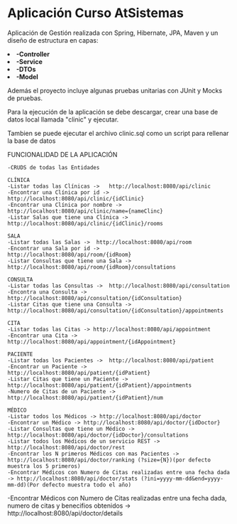 <h1>Aplicación Curso AtSistemas</h1>
<p> Aplicación de Gestión realizada con Spring, Hibernate, JPA, Maven y un diseño de estructura en capas:</p>
<b>
  <li>-Controller
  <li>-Service
  <li>-DTOs
  <li>-Model
</b>  
<p> Además el proyecto incluye algunas pruebas unitarias con JUnit y Mocks de pruebas.</p>
<p> Para la ejecución de la aplicación se debe descargar, crear una base de datos local llamada "clinic" y ejecutar.</p>
<p> Tambien se puede ejecutar el archivo clinic.sql como un script para rellenar la base de datos</p>

FUNCIONALIDAD DE LA APLICACIÓN

	-CRUDS de todas las Entidades

	CLÍNICA
	-Listar todas las Clínicas ->	http://localhost:8080/api/clinic
	-Encontrar una Clínica por id ->	http://localhost:8080/api/clinic/{idClinic}
	-Encontrar una Clínica por nombre ->	http://localhost:8080/api/clinic/name={nameClinc}
	-Listar Salas que tiene una Clínica	->	http://localhost:8080/api/clinic/{idClinic}/rooms

	SALA
	-Listar todas las Salas ->	http://localhost:8080/api/room
	-Encontrar una Sala por id ->	http://localhost:8080/api/room/{idRoom}
	-Listar Consultas que tiene una Sala ->	http://localhost:8080/api/room/{idRoom}/consultations

	CONSULTA
	-Listar todas las Consultas ->	http://localhost:8080/api/consultation
	-Encontra una Consulta ->	http://localhost:8080/api/consultation/{idConsultation}
	-Listar Citas que tiene una Consulta ->	http://localhost:8080/api/consultation/{idConsultation}/appointments

	CITA
	-Listar todas las Citas -> http://localhost:8080/api/appointment
	-Encontrar una Cita ->	http://localhost:8080/api/appointment/{idAppointment}

	PACIENTE
	-Listar todas los Pacientes ->	http://localhost:8080/api/patient
	-Encontrar un Paciente ->	http://localhost:8080/api/patient/{idPatient}
	-Listar Citas que tiene un Paciente ->	http://localhost:8080/api/patient/{idPatient}/appointments
	-Numero de Citas de un Paciente ->	http://localhost:8080/api/patient/{idPatient}/num

	MÉDICO
	-Listar todos los Médicos -> http://localhost:8080/api/doctor
	-Encontrar un Médico ->	http://localhost:8080/api/doctor/{idDoctor}
	-Listar Consultas que tiene un Médico ->	http://localhost:8080/api/doctor/{idDoctor}/consultations
	-Listar todos los Médicos de un servicio REST ->	http://localhost:8080/api/doctor/rest
	-Encontrar los N primeros Médicos con mas Pacientes ->		http://localhost:8080/api/doctor/ranking (?size={N})(por defecto muestra los 5 primeros)
	-Encontrar Médicos con Numero de Citas realizadas entre una fecha dada -> http://localhost:8080/api/doctor/stats (?ini=yyyy-mm-dd&end=yyyy-mm-dd)(Por defecto muestra todo el año)
  -Encontrar Médicos con Numero de Citas realizadas entre una fecha dada, numero de citas y benecifios obtenidos -> http://localhost:8080/api/doctor/details


